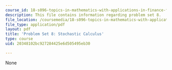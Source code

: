 ```yaml
---
course_id: 18-s096-topics-in-mathematics-with-applications-in-finance-fall-2013
description: This file contains information regarding problem set 8.
file_location: /coursemedia/18-s096-topics-in-mathematics-with-applications-in-finance-fall-2013/20348102bc927284425e6d505495eb30_MIT18_S096F13_pset8.pdf
file_type: application/pdf
layout: pdf
title: 'Problem Set 8: Stochastic Calculus'
type: course
uid: 20348102bc927284425e6d505495eb30

---
```

None